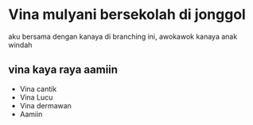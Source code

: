 # Vina mulyani bersekolah di jonggol
aku bersama dengan kanaya di branching ini,
awokawok kanaya anak windah

## vina kaya raya aamiin
- Vina cantik
- Vina Lucu
- Vina dermawan
- Aamiin
